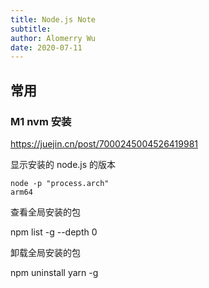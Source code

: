 ```yaml
---
title: Node.js Note
subtitle:
author: Alomerry Wu
date: 2020-07-11
---
```


## 常用

###  M1 nvm 安装

https://juejin.cn/post/7000245004526419981

显示安装的 node.js 的版本

```shell
node -p "process.arch"
arm64
```

查看全局安装的包

npm list -g --depth 0

卸载全局安装的包

npm uninstall yarn -g